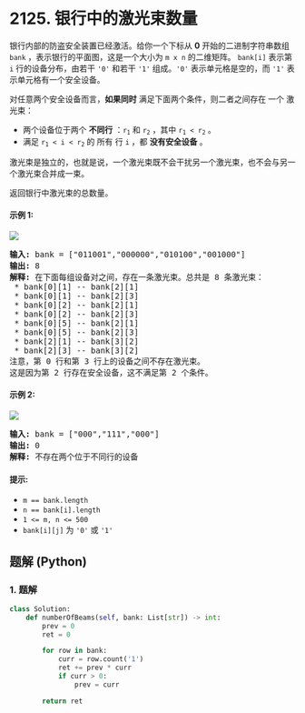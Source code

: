 # 2125. 银行中的激光束数量
银行内部的防盗安全装置已经激活。给你一个下标从 **0** 开始的二进制字符串数组 `bank` ，表示银行的平面图，这是一个大小为 `m x n` 的二维矩阵。 `bank[i]` 表示第 `i` 行的设备分布，由若干 `'0'` 和若干 `'1'` 组成。`'0'` 表示单元格是空的，而 `'1'` 表示单元格有一个安全设备。

对任意两个安全设备而言，**如果同时** 满足下面两个条件，则二者之间存在 一个 激光束：
* 两个设备位于两个 **不同行** ：<code>r<sub>1</sub></code> 和 <code>r<sub>2</sub></code> ，其中 <code>r<sub>1</sub> < r<sub>2</sub></code> 。
* 满足 <code>r<sub>1</sub> < i < r<sub>2</sub></code> 的 所有 行 `i` ，都 **没有安全设备** 。

激光束是独立的，也就是说，一个激光束既不会干扰另一个激光束，也不会与另一个激光束合并成一束。

返回银行中激光束的总数量。

#### 示例 1:
![](https://assets.leetcode.com/uploads/2021/12/24/laser1.jpg)
<pre>
<strong>输入:</strong> bank = ["011001","000000","010100","001000"]
<strong>输出:</strong> 8
<strong>解释:</strong> 在下面每组设备对之间，存在一条激光束。总共是 8 条激光束：
 * bank[0][1] -- bank[2][1]
 * bank[0][1] -- bank[2][3]
 * bank[0][2] -- bank[2][1]
 * bank[0][2] -- bank[2][3]
 * bank[0][5] -- bank[2][1]
 * bank[0][5] -- bank[2][3]
 * bank[2][1] -- bank[3][2]
 * bank[2][3] -- bank[3][2]
注意，第 0 行和第 3 行上的设备之间不存在激光束。
这是因为第 2 行存在安全设备，这不满足第 2 个条件。
</pre>

#### 示例 2:
![](https://assets.leetcode.com/uploads/2021/12/24/laser2.jpg)
<pre>
<strong>输入:</strong> bank = ["000","111","000"]
<strong>输出:</strong> 0
<strong>解释:</strong> 不存在两个位于不同行的设备
</pre>

#### 提示:
* `m == bank.length`
* `n == bank[i].length`
* `1 <= m, n <= 500`
* `bank[i][j]` 为 `'0'` 或 `'1'`

## 题解 (Python)

### 1. 题解
```Python
class Solution:
    def numberOfBeams(self, bank: List[str]) -> int:
        prev = 0
        ret = 0

        for row in bank:
            curr = row.count('1')
            ret += prev * curr
            if curr > 0:
                prev = curr

        return ret
```
